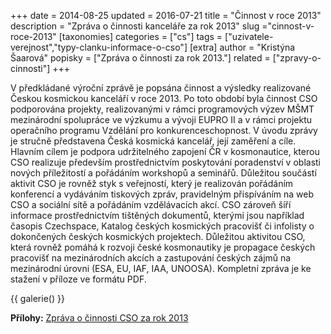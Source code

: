 +++
date = 2014-08-25
updated = 2016-07-21
title = "Činnost v roce 2013"
description = "Zpráva o činnosti kanceláře za rok 2013"
slug ="cinnost-v-roce-2013"
[taxonomies]
categories = ["cs"]
tags = ["uzivatele-verejnost","typy-clanku-informace-o-cso"]
[extra]
author = "Kristýna Šaarová"
popisky = ["Zpráva o činnosti za rok 2013."]
related = ["zpravy-o-cinnosti"]
+++

V předkládané výroční zprávě je popsána činnost a výsledky realizované Českou kosmickou kanceláří v roce 2013. Po toto období byla činnost CSO podporována projekty, realizovanými v rámci programových výzev MŠMT mezinárodní spolupráce ve výzkumu a vývoji EUPRO II a v rámci projektu operačního programu Vzdělání pro konkurenceschopnost. V úvodu zprávy je stručně představena Česká kosmická kancelář, její zaměření a cíle. Hlavním cílem je podpora udržitelného zapojení ČR v kosmonautice, kterou CSO realizuje především prostřednictvím poskytování poradenství v oblasti nových příležitostí a pořádáním workshopů a seminářů. Důležitou součástí aktivit CSO je rovněž styk s veřejností, který je realizován pořádáním konferencí a vydáváním tiskových zpráv, pravidelným přispíváním na web CSO a sociální sítě a pořádáním vzdělávacích akcí. CSO zároveň šíří informace prostřednictvím tištěných dokumentů, kterými jsou například časopis Czechspace, Katalog českých kosmických pracovišť či infolisty o dokončených českých kosmických projektech. Důležitou aktivitou CSO, která rovněž pomáhá k rozvoji české kosmonautiky je propagace českých pracovišť na mezinárodních akcích a zastupování českých zájmů na mezinárodní úrovni (ESA, EU, IAF, IAA, UNOOSA). Kompletní zpráva je ke stažení v příloze ve formátu PDF.

{{ galerie() }}

**Přílohy:**
[Zpráva o činnosti CSO za rok 2013]

[Zpráva o činnosti CSO za rok 2013]: zprava_o_cinnosti_2013.pdf
